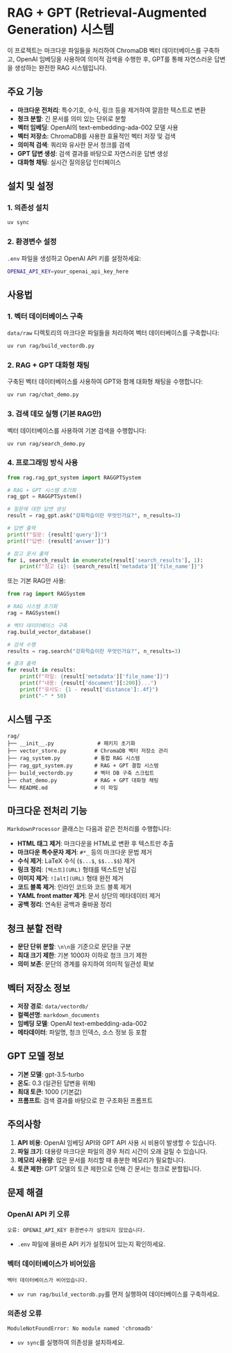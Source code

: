 # RAG + GPT (Retrieval-Augmented Generation) 시스템

이 프로젝트는 마크다운 파일들을 처리하여 ChromaDB 벡터 데이터베이스를 구축하고, OpenAI 임베딩을 사용하여 의미적 검색을 수행한 후, GPT를 통해 자연스러운 답변을 생성하는 완전한 RAG 시스템입니다.

## 주요 기능

- **마크다운 전처리**: 특수기호, 수식, 링크 등을 제거하여 깔끔한 텍스트로 변환
- **청크 분할**: 긴 문서를 의미 있는 단위로 분할
- **벡터 임베딩**: OpenAI의 text-embedding-ada-002 모델 사용
- **벡터 저장소**: ChromaDB를 사용한 효율적인 벡터 저장 및 검색
- **의미적 검색**: 쿼리와 유사한 문서 청크를 검색
- **GPT 답변 생성**: 검색 결과를 바탕으로 자연스러운 답변 생성
- **대화형 채팅**: 실시간 질의응답 인터페이스

## 설치 및 설정

### 1. 의존성 설치

```bash
uv sync
```

### 2. 환경변수 설정

`.env` 파일을 생성하고 OpenAI API 키를 설정하세요:

```bash
OPENAI_API_KEY=your_openai_api_key_here
```

## 사용법

### 1. 벡터 데이터베이스 구축

`data/raw` 디렉토리의 마크다운 파일들을 처리하여 벡터 데이터베이스를 구축합니다:

```bash
uv run rag/build_vectordb.py
```

### 2. RAG + GPT 대화형 채팅

구축된 벡터 데이터베이스를 사용하여 GPT와 함께 대화형 채팅을 수행합니다:

```bash
uv run rag/chat_demo.py
```

### 3. 검색 데모 실행 (기본 RAG만)

벡터 데이터베이스를 사용하여 기본 검색을 수행합니다:

```bash
uv run rag/search_demo.py
```

### 4. 프로그래밍 방식 사용

```python
from rag.rag_gpt_system import RAGGPTSystem

# RAG + GPT 시스템 초기화
rag_gpt = RAGGPTSystem()

# 질문에 대한 답변 생성
result = rag_gpt.ask("강화학습이란 무엇인가요?", n_results=3)

# 답변 출력
print(f"질문: {result['query']}")
print(f"답변: {result['answer']}")

# 참고 문서 출력
for i, search_result in enumerate(result['search_results'], 1):
    print(f"참고 {i}: {search_result['metadata']['file_name']}")
```

또는 기본 RAG만 사용:

```python
from rag import RAGSystem

# RAG 시스템 초기화
rag = RAGSystem()

# 벡터 데이터베이스 구축
rag.build_vector_database()

# 검색 수행
results = rag.search("강화학습이란 무엇인가요?", n_results=3)

# 결과 출력
for result in results:
    print(f"파일: {result['metadata']['file_name']}")
    print(f"내용: {result['document'][:200]}...")
    print(f"유사도: {1 - result['distance']:.4f}")
    print("-" * 50)
```

## 시스템 구조

```
rag/
├── __init__.py              # 패키지 초기화
├── vector_store.py         # ChromaDB 벡터 저장소 관리
├── rag_system.py           # 통합 RAG 시스템
├── rag_gpt_system.py       # RAG + GPT 결합 시스템
├── build_vectordb.py       # 벡터 DB 구축 스크립트
├── chat_demo.py            # RAG + GPT 대화형 채팅
└── README.md               # 이 파일
```

## 마크다운 전처리 기능

`MarkdownProcessor` 클래스는 다음과 같은 전처리를 수행합니다:

- **HTML 태그 제거**: 마크다운을 HTML로 변환 후 텍스트만 추출
- **마크다운 특수문자 제거**: `#*_` 등의 마크다운 문법 제거
- **수식 제거**: LaTeX 수식 (`$...$`, `$$...$$`) 제거
- **링크 정리**: `[텍스트](URL)` 형태를 텍스트만 남김
- **이미지 제거**: `![alt](URL)` 형태 완전 제거
- **코드 블록 제거**: 인라인 코드와 코드 블록 제거
- **YAML front matter 제거**: 문서 상단의 메타데이터 제거
- **공백 정리**: 연속된 공백과 줄바꿈 정리

## 청크 분할 전략

- **문단 단위 분할**: `\n\n`을 기준으로 문단을 구분
- **최대 크기 제한**: 기본 1000자 이하로 청크 크기 제한
- **의미 보존**: 문단의 경계를 유지하여 의미적 일관성 확보

## 벡터 저장소 정보

- **저장 경로**: `data/vectordb/`
- **컬렉션명**: `markdown_documents`
- **임베딩 모델**: OpenAI text-embedding-ada-002
- **메타데이터**: 파일명, 청크 인덱스, 소스 정보 등 포함

## GPT 모델 정보

- **기본 모델**: gpt-3.5-turbo
- **온도**: 0.3 (일관된 답변을 위해)
- **최대 토큰**: 1000 (기본값)
- **프롬프트**: 검색 결과를 바탕으로 한 구조화된 프롬프트

## 주의사항

1. **API 비용**: OpenAI 임베딩 API와 GPT API 사용 시 비용이 발생할 수 있습니다.
2. **파일 크기**: 대용량 마크다운 파일의 경우 처리 시간이 오래 걸릴 수 있습니다.
3. **메모리 사용량**: 많은 문서를 처리할 때 충분한 메모리가 필요합니다.
4. **토큰 제한**: GPT 모델의 토큰 제한으로 인해 긴 문서는 청크로 분할됩니다.

## 문제 해결

### OpenAI API 키 오류
```
오류: OPENAI_API_KEY 환경변수가 설정되지 않았습니다.
```
- `.env` 파일에 올바른 API 키가 설정되어 있는지 확인하세요.

### 벡터 데이터베이스가 비어있음
```
벡터 데이터베이스가 비어있습니다.
```
- `uv run rag/build_vectordb.py`를 먼저 실행하여 데이터베이스를 구축하세요.

### 의존성 오류
```
ModuleNotFoundError: No module named 'chromadb'
```
- `uv sync`를 실행하여 의존성을 설치하세요. 